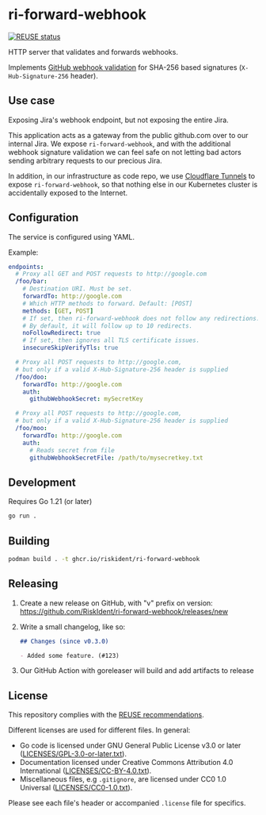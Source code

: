 <!--
SPDX-FileCopyrightText: 2023 Risk.Ident GmbH <contact@riskident.com>

SPDX-License-Identifier: CC-BY-4.0
-->

# ri-forward-webhook

[![REUSE status](https://api.reuse.software/badge/github.com/RiskIdent/ri-forward-webhook)](https://api.reuse.software/info/github.com/RiskIdent/ri-forward-webhook)

HTTP server that validates and forwards webhooks.

Implements [GitHub webhook validation](https://docs.github.com/en/enterprise-server@3.10/webhooks/using-webhooks/validating-webhook-deliveries#validating-webhook-deliveries)
for SHA-256 based signatures (`X-Hub-Signature-256` header).

## Use case

Exposing Jira's webhook endpoint, but not exposing the entire Jira.

This application acts as a gateway from the public github.com over to our
internal Jira. We expose `ri-forward-webhook`, and with the additional
webhook signature validation we can feel safe on not letting bad actors
sending arbitrary requests to our precious Jira.

In addition, in our infrastructure as code repo,
we use [Cloudflare Tunnels](https://www.cloudflare.com/products/tunnel/)
to expose `ri-forward-webhook`, so that nothing else in our Kubernetes cluster
is accidentally exposed to the Internet.

## Configuration

The service is configured using YAML.

Example:

```yaml
endpoints:
  # Proxy all GET and POST requests to http://google.com
  /foo/bar:
    # Destination URI. Must be set.
    forwardTo: http://google.com
    # Which HTTP methods to forward. Default: [POST]
    methods: [GET, POST]
    # If set, then ri-forward-webhook does not follow any redirections.
    # By default, it will follow up to 10 redirects.
    noFollowRedirect: true
    # If set, then ignores all TLS certificate issues.
    insecureSkipVerifyTls: true

  # Proxy all POST requests to http://google.com,
  # but only if a valid X-Hub-Signature-256 header is supplied
  /foo/doo:
    forwardTo: http://google.com
    auth:
      githubWebhookSecret: mySecretKey

  # Proxy all POST requests to http://google.com,
  # but only if a valid X-Hub-Signature-256 header is supplied
  /foo/moo:
    forwardTo: http://google.com
    auth:
      # Reads secret from file
      githubWebhookSecretFile: /path/to/mysecretkey.txt
```

## Development

Requires Go 1.21 (or later)

```bash
go run .
```

## Building

```bash
podman build . -t ghcr.io/riskident/ri-forward-webhook
```

## Releasing

1. Create a new release on GitHub, with "v" prefix on version: <https://github.com/RiskIdent/ri-forward-webhook/releases/new>

2. Write a small changelog, like so:

   ```markdown
   ## Changes (since v0.3.0)

   - Added some feature. (#123)
   ```

3. Our GitHub Action with goreleaser will build and add artifacts to release

## License

This repository complies with the [REUSE recommendations](https://reuse.software/).

Different licenses are used for different files. In general:

- Go code is licensed under GNU General Public License v3.0 or later ([LICENSES/GPL-3.0-or-later.txt](LICENSES/GPL-3.0-or-later.txt)).
- Documentation licensed under Creative Commons Attribution 4.0 International ([LICENSES/CC-BY-4.0.txt](LICENSES/CC-BY-4.0.txt)).
- Miscellaneous files, e.g `.gitignore`, are licensed under CC0 1.0 Universal ([LICENSES/CC0-1.0.txt](LICENSES/CC0-1.0.txt)).

Please see each file's header or accompanied `.license` file for specifics.
